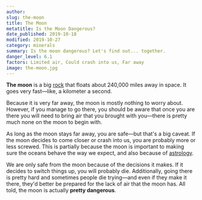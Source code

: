 ```yaml
---
author:
slug: the-moon
title: The Moon
metatitle: Is the Moon Dangerous?
date_published: 2019-10-18
modified: 2019-10-27
category: minerals
summary: Is the moon dangerous? Let's find out... together.
danger_level: 6.1
factors: Limited air, Could crash into us, Far away
image: the-moon.jpg
---
```


**The moon** is a big [rock](/minerals/rocks) that floats about 240,000 miles away in space. It goes very fast—like, a kilometer a second.

Because it is very far away, the moon is mostly nothing to worry about. However, if you manage to go there, you should be aware that once you are there you will need to bring air that you brought with you—there is pretty much none on the moon to begin with.

As long as the moon stays far away, you are safe—but that's a big caveat. If the moon decides to come closer or crash into us, you are probably more or less screwed. This is partially because the moon is important to making sure the oceans behave the way we expect, and also because of [astrology](/ideas/astrology).

We are only safe from the moon because of the decisions it makes. If it decides to switch things up, you will probably die. Additionally, going there is pretty hard and sometimes people die trying—and even if they make it there, they'd better be prepared for the lack of air that the moon has. All told, the moon is actually **pretty dangerous**.
